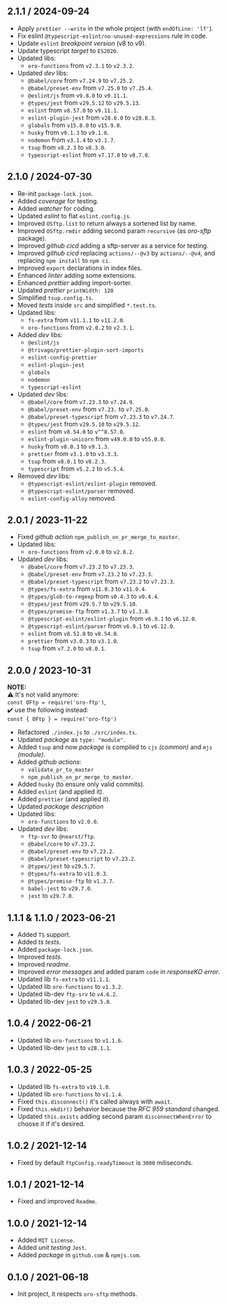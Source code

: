 ## 2.1.1 / 2024-09-24

- Apply `prettier --write` in the whole project (with `endOfLine: 'lf'`).
- Fix eslint `@typescript-eslint/no-unused-expressions` rule in code.
- Update `eslint` _breakpoint version_ (v8 to v9).
- Update typescript _target_ to `ES2020`.
- Updated libs:
  - `oro-functions` from `v2.3.1` to `v2.3.2`.
- Updated _dev_ libs:
  - `@babel/core` from `v7.24.9` to `v7.25.2`.
  - `@babel/preset-env` from `v7.25.0` to `v7.25.4`.
  - `@eslint/js` from `v9.8.0` to `v9.11.1`.
  - `@types/jest` from `v29.5.12` to `v29.5.13`.
  - `eslint` from `v8.57.0` to `v9.11.1`.
  - `eslint-plugin-jest` from `v28.6.0` to `v28.8.3`.
  - `globals` from `v15.8.0` to `v15.9.0`.
  - `husky` from `v9.1.3` to `v9.1.6`.
  - `nodemon` from `v3.1.4` to `v3.1.7`.
  - `tsup` from `v8.2.3` to `v8.3.0`.
  - `typescript-eslint` from `v7.17.0` to `v8.7.0`.

## 2.1.0 / 2024-07-30

- Re-init `package-lock.json`.
- Added _coverage_ for testing.
- Added _watcher_ for coding.
- Updated _eslint_ to flat `eslint.config.js`.
- Improved `OSftp.list` to return always a sortened list by name.
- Improved `OSftp.rmdir` adding second param `recursive` (as _oro-sftp_ package).
- Improved _github cicd_ adding a sftp-server as a service for testing.
- Improved _github cicd_ replacing `actions/--@v3` by `actions/--@v4`, and replacing `npm install` to `npm ci`.
- Improved `export` declarations in index files.
- Enhanced _linter_ adding some extensions.
- Enhanced _prettier_ adding import-sorter.
- Updated _prettier_ `printWidth: 120`
- Simplified `tsup.config.ts`.
- Moved _tests_ inside `src` and simplified `*.test.ts`.
- Updated libs:
  - `fs-extra` from `v11.1.1` to `v11.2.0`.
  - `oro-functions` from `v2.0.2` to `v2.3.1`.
- Added _dev_ libs:
  - `@eslint/js`
  - `@trivago/prettier-plugin-sort-imports`
  - `eslint-config-prettier`
  - `eslint-plugin-jest`
  - `globals`
  - `nodemon`
  - `typescript-eslint`
- Updated _dev_ libs:
  - `@babel/core` from `v7.23.3` to `v7.24.9`.
  - `@babel/preset-env` from `v7.23.` to `v7.25.0`.
  - `@babel/preset-typescript` from `v7.23.3` to `v7.24.7`.
  - `@types/jest` from `v29.5.10` to `v29.5.12`.
  - `eslint` from `v8.54.0` to `v^^8.57.0`.
  - `eslint-plugin-unicorn` from `v49.0.0` to `v55.0.0`.
  - `husky` from `v8.0.3` to `v9.1.3`.
  - `prettier` from `v3.1.0` to `v3.3.3`.
  - `tsup` from `v8.0.1` to `v8.2.3`.
  - `typescript` from `v5.2.2` to `v5.5.4`.
- Removed _dev_ libs:
  - `@typescript-eslint/eslint-plugin` removed.
  - `@typescript-eslint/parser` removed.
  - `eslint-config-alloy` removed.

## 2.0.1 / 2023-11-22

- Fixed _github action_ `npm_publish_on_pr_merge_to_master`.
- Updated libs:
  - `oro-functions` from `v2.0.0` to `v2.0.2`.
- Updated _dev_ libs:
  - `@babel/core` from `v7.23.2` to `v7.23.3`.
  - `@babel/preset-env` from `v7.23.2` to `v7.23.3`.
  - `@babel/preset-typescript` from `v7.23.2` to `v7.23.3`.
  - `@types/fs-extra` from `v11.0.3` to `v11.0.4`.
  - `@types/glob-to-regexp` from `v0.4.3` to `v0.4.4`.
  - `@types/jest` from `v29.5.7` to `v29.5.10`.
  - `@types/promise-ftp` from `v1.3.7` to `v1.3.8`.
  - `@typescript-eslint/eslint-plugin` from `v6.9.1` to `v6.12.0`.
  - `@typescript-eslint/parser` from `v6.9.1` to `v6.12.0`.
  - `eslint` from `v8.52.0` to `v8.54.0`.
  - `prettier` from `v3.0.3` to `v3.1.0`.
  - `tsup` from `v7.2.0` to `v8.0.1`.

## 2.0.0 / 2023-10-31

**NOTE:**<br>
⚠️ It's not valid anymore:<br>`const OFtp = require('oro-ftp')`,<br>
✔️ use the following instead:<br>`const { OFtp } = require('oro-ftp')`

- Refactored `./index.js` to `./src/index.ts`.
- Updated _package_ as `type: "module"`.
- Added `tsup` and now _package_ is compiled to `cjs` _(common)_ and `mjs` _(module)_.
- Added _github actions_:
  - `validate_pr_to_master`
  - `npm_publish_on_pr_merge_to_master`.
- Added `husky` (to ensure only valid commits).
- Added `eslint` (and applied it).
- Added `prettier` (and applied it).
- Updated _package description_
- Updated libs:
  - `oro-functions` to `v2.0.0`.
- Updated _dev_ libs:
  - `ftp-svr` to `@nearst/ftp`.
  - `@babel/core` to `v7.23.2`.
  - `@babel/preset-env` to `v7.23.2`.
  - `@babel/preset-typescript` to `v7.23.2`.
  - `@types/jest` to `v29.5.7`.
  - `@types/fs-extra` to `v11.0.3`.
  - `@types/promise-ftp` to `v1.3.7`.
  - `babel-jest` to `v29.7.0`.
  - `jest` to `v29.7.0`.

## 1.1.1 & 1.1.0 / 2023-06-21

- Added `TS` support.
- Added _ts tests_.
- Added `package-lock.json`.
- Improved _tests_.
- Improved _readme_.
- Improved _error messages_ and added param `code` in _responseKO error_.
- Updated lib `fs-extra` to `v11.1.1`.
- Updated lib `oro-functions` to `v1.3.2`.
- Updated lib-dev `ftp-srv` to `v4.6.2`.
- Updated lib-dev `jest` to `v29.5.0`.

## 1.0.4 / 2022-06-21

- Updated lib `oro-functions` to `v1.1.6`.
- Updated lib-dev `jest` to `v28.1.1`.

## 1.0.3 / 2022-05-25

- Updated lib `fs-extra` to `v10.1.0`.
- Updated lib `oro-functions` to `v1.1.4`.
- Fixed `this.disconnect()` it's called always with `await`.
- Fixed `this.mkdir()` behavior because the _RFC 959 standard_ changed.
- Updated `this.exists` adding second param `disconnectWhenError` to choose it if it's desired.

## 1.0.2 / 2021-12-14

- Fixed by default `ftpConfig.readyTimeout` is `3000` miliseconds.

## 1.0.1 / 2021-12-14

- Fixed and improved `Readme`.

## 1.0.0 / 2021-12-14

- Added `MIT License`.
- Added _unit testing_ `Jest`.
- Added _package_ in `github.com` & `npmjs.com`.

## 0.1.0 / 2021-06-18

- Init project, it respects `oro-sftp` methods.
